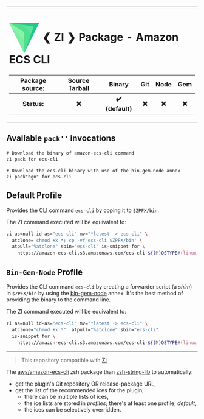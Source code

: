 <div align="center"><table><tr><td>
<h1><a href="https://github.com/z-shell/zi">
  <img align="center" src="https://github.com/z-shell/zi/raw/main/docs/images/logo.svg" alt="Logo" width="80" height="80" /></a>
    ❮ ZI ❯ Package - Amazon ECS CLI </h1>
<h3>

| **Package source:** | Source Tarball |            Binary            | Git | Node | Gem |
| :-----------------: | :------------: | :--------------------------: | :-: | :--: | :-: |
|     **Status:**     |      :x:       | :heavy_check_mark: (default) | :x: | :x:  | :x: |

</h3>
<!--  <p><img align="center" src="https://user-images.githubusercontent.com/59910950/172339363-8a890ff1-5db7-4aa7-a674-77b72663cbcd.png" alt="zi apr package" width="100%" height="auto" /></p> -->
</td></tr></table></div>

## Available `pack''` invocations

```shell
# Download the binary of amazon-ecs-cli command
zi pack for ecs-cli
```

```shell
# Download the ecs-cli binary with use of the bin-gem-node annex
zi pack"bgn" for ecs-cli
```

## Default Profile

Provides the CLI command `ecs-cli` by coping it to `$ZPFX/bin`.

The ZI command executed will be equivalent to:

```zsh
zi as=null id-as="ecs-cli" mv="*latest -> ecs-cli" \
  atclone='chmod +x *; cp -vf ecs-cli $ZPFX/bin' \
  atpull="%atclone" sbin="ecs-cli" is-snippet for \
    https://amazon-ecs-cli.s3.amazonaws.com/ecs-cli-${(M)OSTYPE#(linux|darwin)}-amd64-latest
```

## `Bin-Gem-Node` Profile

Provides the CLI command `ecs-cli` by creating a forwarder script (a _shim_) in `$ZPFX/bin` by using the [bin-gem-node](https://github.com/z-shell/z-a-bin-gem-node) annex. It's the best method of providing the binary to the command line.

The ZI command executed will be equivalent to:

```zsh
zi as=null id-as="ecs-cli" mv="*latest -> ecs-cli" \
  atclone="chmod +x *"  atpull="%atclone" sbin="ecs-cli"
  is-snippet for \
    https://amazon-ecs-cli.s3.amazonaws.com/ecs-cli-${(M)OSTYPE#(linux|darwin)}-amd64-latest
```

---

> This repository compatible with [ZI](https://github.com/z-shell/zi)

The [aws/amazon-ecs-cli](https://github.com/aws/amazon-ecs-cli) zsh package than [zsh-string-lib](https://github.com/z-shell/zsh-string-lib) to automatically:

- get the plugin's Git repository OR release-package URL,
- get the list of the recommended ices for the plugin,
  - there can be multiple lists of ices,
  - the ice lists are stored in _profiles_; there's at least one profile, _default_,
  - the ices can be selectively overridden.
